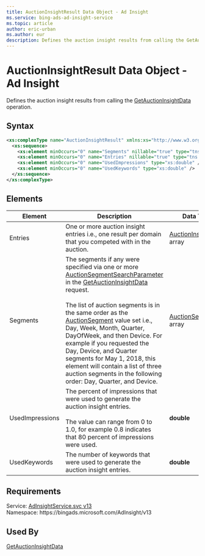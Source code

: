```yaml
---
title: AuctionInsightResult Data Object - Ad Insight
ms.service: bing-ads-ad-insight-service
ms.topic: article
author: eric-urban
ms.author: eur
description: Defines the auction insight results from calling the GetAuctionInsightData operation.
---
```

# AuctionInsightResult Data Object - Ad Insight
Defines the auction insight results from calling the [GetAuctionInsightData](getauctioninsightdata.md) operation.

## Syntax
```xml
<xs:complexType name="AuctionInsightResult" xmlns:xs="http://www.w3.org/2001/XMLSchema">
  <xs:sequence>
    <xs:element minOccurs="0" name="Segments" nillable="true" type="tns:ArrayOfAuctionSegment" />
    <xs:element minOccurs="0" name="Entries" nillable="true" type="tns:ArrayOfAuctionInsightEntry" />
    <xs:element minOccurs="0" name="UsedImpressions" type="xs:double" />
    <xs:element minOccurs="0" name="UsedKeywords" type="xs:double" />
  </xs:sequence>
</xs:complexType>
```

## <a name="elements"></a>Elements

|Element|Description|Data Type|
|-----------|---------------|-------------|
|<a name="entries"></a>Entries|One or more auction insight entries i.e., one result per domain that you competed with in the auction.|[AuctionInsightEntry](auctioninsightentry.md) array|
|<a name="segments"></a>Segments|The segments if any were specified via one or more [AuctionSegmentSearchParameter](auctionsegmentsearchparameter.md) in the [GetAuctionInsightData](getauctioninsightdata.md) request.<br/><br/>The list of auction segments is in the same order as the [AuctionSegment](auctionsegment.md) value set i.e., Day, Week, Month, Quarter, DayOfWeek, and then Device. For example if you requested the Day, Device, and Quarter segments for May 1, 2018, this element will contain a list of three auction segments in the following order: Day, Quarter, and Device.|[AuctionSegment](auctionsegment.md) array|
|<a name="usedimpressions"></a>UsedImpressions|The percent of impressions that were used to generate the auction insight entries.<br/><br/>The value can range from 0 to 1.0, for example 0.8 indicates that 80 percent of impressions were used.|**double**|
|<a name="usedkeywords"></a>UsedKeywords|The number of keywords that were used to generate the auction insight entries.|**double**|

## Requirements
Service: [AdInsightService.svc v13](https://adinsight.api.bingads.microsoft.com/Api/Advertiser/AdInsight/v13/AdInsightService.svc)  
Namespace: https\://bingads.microsoft.com/AdInsight/v13  

## Used By
[GetAuctionInsightData](getauctioninsightdata.md)  
